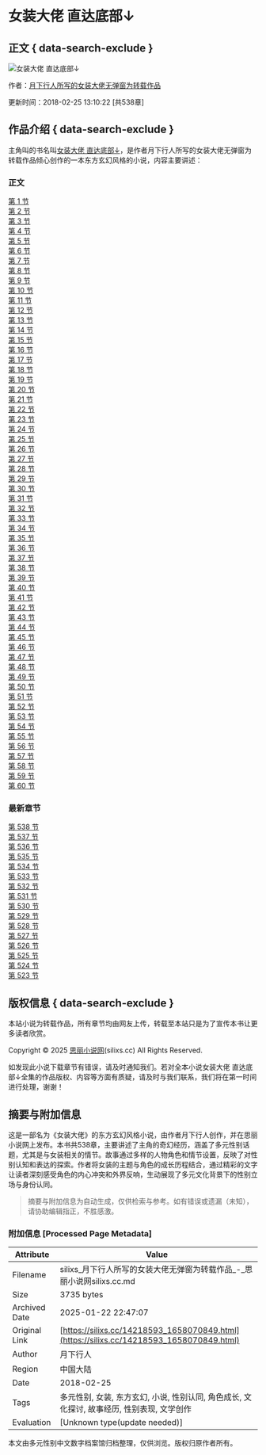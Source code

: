 # 女装大佬 直达底部↓

## 正文 { data-search-exclude }


![女装大佬 直达底部↓](https://d.silixs.cc/predefine-T5xY-37759.jpg?sm)

作者：[月下行人所写的女装大佬无弹窗为转载作品](/zuozhe/67084r0o884p4ron624051997684597388p559274s6p65r05s397n974r3n8s6p8s7q4s5p54p1C.html)

更新时间：2018-02-25 13:10:22 \[共538章\]

## 作品介绍 { data-search-exclude }

主角叫的书名叫[女装大佬 直达底部↓](/14218593_1653952101.html)，是作者月下行人所写的女装大佬无弹窗为转载作品倾心创作的一本东方玄幻风格的小说，内容主要讲述：

### 正文

[第 1 节](/14218593/1.html)  
[第 2 节](/14218593/2.html)  
[第 3 节](/14218593/3.html)  
[第 4 节](/14218593/4.html)  
[第 5 节](/14218593/5.html)  
[第 6 节](/14218593/6.html)  
[第 7 节](/14218593/7.html)  
[第 8 节](/14218593/8.html)  
[第 9 节](/14218593/9.html)  
[第 10 节](/14218593/10.html)  
[第 11 节](/14218593/11.html)  
[第 12 节](/14218593/12.html)  
[第 13 节](/14218593/13.html)  
[第 14 节](/14218593/14.html)  
[第 15 节](/14218593/15.html)  
[第 16 节](/14218593/16.html)  
[第 17 节](/14218593/17.html)  
[第 18 节](/14218593/18.html)  
[第 19 节](/14218593/19.html)  
[第 20 节](/14218593/20.html)  
[第 21 节](/14218593/21.html)  
[第 22 节](/14218593/22.html)  
[第 23 节](/14218593/23.html)  
[第 24 节](/14218593/24.html)  
[第 25 节](/14218593/25.html)  
[第 26 节](/14218593/26.html)  
[第 27 节](/14218593/27.html)  
[第 28 节](/14218593/28.html)  
[第 29 节](/14218593/29.html)  
[第 30 节](/14218593/30.html)  
[第 31 节](/14218593/31.html)  
[第 32 节](/14218593/32.html)  
[第 33 节](/14218593/33.html)  
[第 34 节](/14218593/34.html)  
[第 35 节](/14218593/35.html)  
[第 36 节](/14218593/36.html)  
[第 37 节](/14218593/37.html)  
[第 38 节](/14218593/38.html)  
[第 39 节](/14218593/39.html)  
[第 40 节](/14218593/40.html)  
[第 41 节](/14218593/41.html)  
[第 42 节](/14218593/42.html)  
[第 43 节](/14218593/43.html)  
[第 44 节](/14218593/44.html)  
[第 45 节](/14218593/45.html)  
[第 46 节](/14218593/46.html)  
[第 47 节](/14218593/47.html)  
[第 48 节](/14218593/48.html)  
[第 49 节](/14218593/49.html)  
[第 50 节](/14218593/50.html)  
[第 51 节](/14218593/51.html)  
[第 52 节](/14218593/52.html)  
[第 53 节](/14218593/53.html)  
[第 54 节](/14218593/54.html)  
[第 55 节](/14218593/55.html)  
[第 56 节](/14218593/56.html)  
[第 57 节](/14218593/57.html)  
[第 58 节](/14218593/58.html)  
[第 59 节](/14218593/59.html)  
[第 60 节](/14218593/60.html)

### 最新章节

[第 538 节](/14218593/538.html)  
[第 537 节](/14218593/537.html)  
[第 536 节](/14218593/536.html)  
[第 535 节](/14218593/535.html)  
[第 534 节](/14218593/534.html)  
[第 533 节](/14218593/533.html)  
[第 532 节](/14218593/532.html)  
[第 531 节](/14218593/531.html)  
[第 530 节](/14218593/530.html)  
[第 529 节](/14218593/529.html)  
[第 528 节](/14218593/528.html)  
[第 527 节](/14218593/527.html)  
[第 526 节](/14218593/526.html)  
[第 525 节](/14218593/525.html)  
[第 524 节](/14218593/524.html)  
[第 523 节](/14218593/523.html)  

## 版权信息 { data-search-exclude }

本站小说为转载作品，所有章节均由网友上传，转载至本站只是为了宣传本书让更多读者欣赏。

Copyright © 2025 [思丽小说网](https://www.silixs.cc/)(silixs.cc) All Rights Reserved. 

如发现此小说下载章节有错误，请及时通知我们。若对全本小说女装大佬 直达底部↓全集的作品版权、内容等方面有质疑，请及时与我们联系，我们将在第一时间进行处理，谢谢！
<!-- tcd_original_link https://silixs.cc/14218593_1658070849.html -->


## 摘要与附加信息

<!-- tcd_abstract -->
这是一部名为《女装大佬》的东方玄幻风格小说，由作者月下行人创作，并在思丽小说网上发布。本书共538章，主要讲述了主角的奇幻经历，涵盖了多元性别话题，尤其是与女装相关的情节。故事通过多样的人物角色和情节设置，反映了对性别认知和表达的探索。作者将女装的主题与角色的成长历程结合，通过精彩的文字让读者深刻感受角色的内心冲突和外界反响，生动展现了多元文化背景下的性别立场与身份认同。
<!-- tcd_abstract_end -->

> 摘要与附加信息为自动生成，仅供检索与参考。如有错误或遗漏（未知），请协助编辑指正，不胜感激。

### 附加信息 [Processed Page Metadata]

| Attribute       | Value                                  |
|-----------------|----------------------------------------|
| Filename        | silixs_月下行人所写的女装大佬无弹窗为转载作品_-_思丽小说网silixs.cc.md                             |
| Size            | 3735 bytes                           |
| Archived Date   | 2025-01-22 22:47:07                             |
| Original Link   | [https://silixs.cc/14218593_1658070849.html](https://silixs.cc/14218593_1658070849.html)                       |
| Author          | 月下行人                               |
| Region          | 中国大陆                               |
| Date            | 2018-02-25                                 |
| Tags            | 多元性别, 女装, 东方玄幻, 小说, 性别认同, 角色成长, 文化探讨, 故事经历, 性别表现, 文学创作                                 |
| Evaluation            | [Unknown type(update needed)]                                 |
<!-- tcd_table_end -->

本文由多元性别中文数字档案馆归档整理，仅供浏览。版权归原作者所有。
